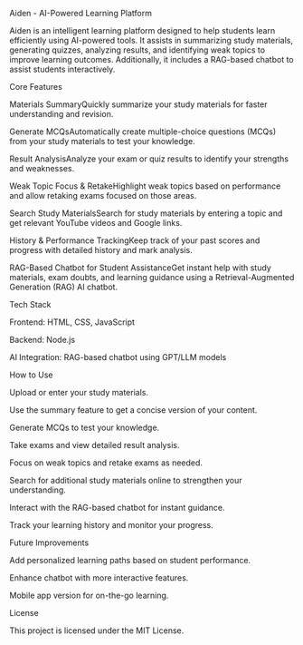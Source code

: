 Aiden - AI-Powered Learning Platform

Aiden is an intelligent learning platform designed to help students learn efficiently using AI-powered tools. It assists in summarizing study materials, generating quizzes, analyzing results, and identifying weak topics to improve learning outcomes. Additionally, it includes a RAG-based chatbot to assist students interactively.

Core Features

Materials SummaryQuickly summarize your study materials for faster understanding and revision.

Generate MCQsAutomatically create multiple-choice questions (MCQs) from your study materials to test your knowledge.

Result AnalysisAnalyze your exam or quiz results to identify your strengths and weaknesses.

Weak Topic Focus & RetakeHighlight weak topics based on performance and allow retaking exams focused on those areas.

Search Study MaterialsSearch for study materials by entering a topic and get relevant YouTube videos and Google links.

History & Performance TrackingKeep track of your past scores and progress with detailed history and mark analysis.

RAG-Based Chatbot for Student AssistanceGet instant help with study materials, exam doubts, and learning guidance using a Retrieval-Augmented Generation (RAG) AI chatbot.

Tech Stack

Frontend: HTML, CSS, JavaScript

Backend: Node.js

AI Integration: RAG-based chatbot using GPT/LLM models



How to Use

Upload or enter your study materials.

Use the summary feature to get a concise version of your content.

Generate MCQs to test your knowledge.

Take exams and view detailed result analysis.

Focus on weak topics and retake exams as needed.

Search for additional study materials online to strengthen your understanding.

Interact with the RAG-based chatbot for instant guidance.

Track your learning history and monitor your progress.

Future Improvements

Add personalized learning paths based on student performance.

Enhance chatbot with more interactive features.

Mobile app version for on-the-go learning.

License

This project is licensed under the MIT License.